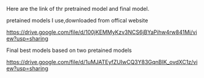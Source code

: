 Here are the link of thr pretrained model and final model.

pretained models I use,downloaded from offical website

https://drive.google.com/file/d/100jKEMMyKzv3NCS6jBYaPihw4rw841Mi/view?usp=sharing

Final best models based on two pretained models

https://drive.google.com/file/d/1uMJATEyfZUIwCQ3Y83GqnBIK_ovdXC1z/view?usp=sharing

